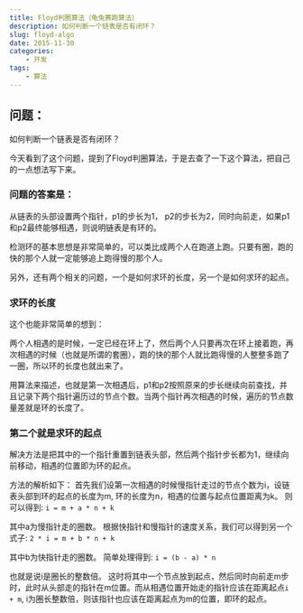 ```yaml
---
title: Floyd判圈算法（龟兔赛跑算法）
description: 如何判断一个链表是否有闭环？
slug: floyd-algo
date: 2015-11-30
categories:
    - 开发
tags:
    - 算法
---
```


## 问题：
如何判断一个链表是否有闭环？

今天看到了这个问题，提到了Floyd判圈算法，于是去查了一下这个算法，把自己的一点想法写下来。 


<!--more-->


### 问题的答案是：  
从链表的头部设置两个指针，p1的步长为1， p2的步长为2，同时向前走，如果p1和p2最终能够相遇，则说明链表是有环的。

检测环的基本思想是非常简单的，可以类比成两个人在跑道上跑。只要有圈，跑的快的那个人就一定能够追上跑得慢的那个人。

另外，还有两个相关的问题，一个是如何求环的长度，另一个是如何求环的起点。

### 求环的长度

这个也能非常简单的想到：

两个人相遇的是时候，一定已经在环上了，然后两个人只要再次在环上接着跑，再次相遇的时候（也就是所谓的套圈），跑的快的那个人就比跑得慢的人整整多跑了一圈，所以环的长度也就出来了。  

用算法来描述，也就是第一次相遇后，p1和p2按照原来的步长继续向前查找，并且记录下两个指针遍历过的节点个数。当两个指针再次相遇的时候，遍历的节点数量差就是环的长度了。

### 第二个就是求环的起点

解决方法是把其中的一个指针重置到链表头部，然后两个指针步长都为1，继续向前移动，相遇的位置即为环的起点。

方法的解析如下：
首先我们设第一次相遇的时候慢指针走过的节点个数为i，设链表头部到环的起点的长度为m, 环的长度为n，相遇的位置与起点位置距离为k。
则可以得到:
`i = m + a * n + k`

其中a为慢指针走的圈数。
根据快指针和慢指针的速度关系，我们可以得到另一个式子: 
`2 * i = m + b * n + k`

其中b为快指针走的圈数。
简单处理得到:
`i = (b - a) * n`

也就是说i是圈长的整数倍。
这时将其中一个节点放到起点，然后同时向前走m步时，此时从头部走的指针在m位置。而从相遇位置开始走的指针应该在距离起点`i + m`, i为圈长整数倍，则该指针也应该在距离起点为m的位置，即环的起点。